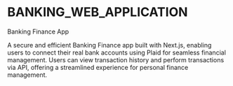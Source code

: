# BANKING_WEB_APPLICATION

Banking Finance App

A secure and efficient Banking Finance app built with Next.js, enabling users to connect their real bank accounts using Plaid for seamless financial management. Users can view transaction history and perform transactions via API, offering a streamlined experience for personal finance management.
